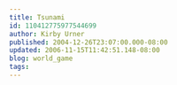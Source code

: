 ```yaml
---
title: Tsunami
id: 110412775977544699
author: Kirby Urner
published: 2004-12-26T23:07:00.000-08:00
updated: 2006-11-15T11:42:51.148-08:00
blog: world_game
tags: 
---
```


